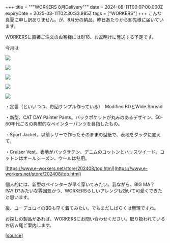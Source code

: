 +++
title = """WORKERS 8月Delivery"""
date = 2024-08-11T00:07:00.000Z
expiryDate = 2025-03-11T02:30:33.985Z
tags = ["WORKERS"]
+++
こんな真夏に申し訳ありません。が、8月分の納品、昨日あたりから卸先様に届いています。

WORKERSに直接ご注文のお客様には8/18、お盆明けに発送する予定です。

今月は

  

[![](https://blogger.googleusercontent.com/img/b/R29vZ2xl/AVvXsEj4WA9rLi6EasRIJQ8za_BSodqTD86cSVGUPCA0ljdgkDLKQklIHYyyr1sy1hQwKu2EH8m9rZOnP3S6auNkWgIi_VyzVv6QSY6qY6bD_g_Z4ZTfQYdCmU3ysrcLgox9Y_KsnxV6go6I3ARRNwGjj_Rmp44MgIc_w1xjxYtx7VzM3ffUwfSeMEHpQ19AEbs/s320/3.jpg)](https://blogger.googleusercontent.com/img/b/R29vZ2xl/AVvXsEj4WA9rLi6EasRIJQ8za_BSodqTD86cSVGUPCA0ljdgkDLKQklIHYyyr1sy1hQwKu2EH8m9rZOnP3S6auNkWgIi_VyzVv6QSY6qY6bD_g_Z4ZTfQYdCmU3ysrcLgox9Y_KsnxV6go6I3ARRNwGjj_Rmp44MgIc_w1xjxYtx7VzM3ffUwfSeMEHpQ19AEbs/s1125/3.jpg)

  

[![](https://blogger.googleusercontent.com/img/b/R29vZ2xl/AVvXsEiqIINHTow92-RFfawylmTS5ytmTKQ4CUoDF4Nzm9Yw8Tx9NB_rxAK3ePioRMWm8H1X_xIrmj1UmVsA57EMUb-rTYeVjju-pHfJPwfaDONuHGxhV_6d4is39gBPEw4exO_XJaF9NDJYLeu6CpyZvGsCq-ElOQOD2bQjdtaHRHrjnkAT31et-3MHlr_60vo/s320/i1-3.jpg)](https://blogger.googleusercontent.com/img/b/R29vZ2xl/AVvXsEiqIINHTow92-RFfawylmTS5ytmTKQ4CUoDF4Nzm9Yw8Tx9NB_rxAK3ePioRMWm8H1X_xIrmj1UmVsA57EMUb-rTYeVjju-pHfJPwfaDONuHGxhV_6d4is39gBPEw4exO_XJaF9NDJYLeu6CpyZvGsCq-ElOQOD2bQjdtaHRHrjnkAT31et-3MHlr_60vo/s1050/i1-3.jpg)

  

[![](https://blogger.googleusercontent.com/img/b/R29vZ2xl/AVvXsEjn9L4GkDrzj3s1w8N9hsaQ3L3wEb1CVotRLu2b5fpqlgHj2Udg3zoIpUomPpsz7mWPtgi_kAEmPKmAyY956AE4ha-nmEg2tF8zZrZsjcZS2tzGcLBnwVhPl_2UfbxIjIl9Ke-WYG2KgjPTnyxOy_SHhB3bg3rbPnpQzWIllyEVnnrmSqgc3LyFz_Kn8Qg/s320/i3-3.jpg)](https://blogger.googleusercontent.com/img/b/R29vZ2xl/AVvXsEjn9L4GkDrzj3s1w8N9hsaQ3L3wEb1CVotRLu2b5fpqlgHj2Udg3zoIpUomPpsz7mWPtgi_kAEmPKmAyY956AE4ha-nmEg2tF8zZrZsjcZS2tzGcLBnwVhPl_2UfbxIjIl9Ke-WYG2KgjPTnyxOy_SHhB3bg3rbPnpQzWIllyEVnnrmSqgc3LyFz_Kn8Qg/s1050/i3-3.jpg)

  

[![](https://blogger.googleusercontent.com/img/b/R29vZ2xl/AVvXsEjG4al4LzmsOB74qW2vkXqTgACep1t17Cgjzmg5FOoIUPiy6O-JAwRf0N2TejACW3WcRWimUOXJsidbD8_4Ul-qZSUUL69wHvEiEujFlOaCuQgiMwYEDGGstrG2zJcnfbXIEWxvU8sV8qKlBGVtK263A_cs2li_iSEDPBCbJ89gFtvKeicXQEbzYFaOa34/s320/i4-3.jpg)](https://blogger.googleusercontent.com/img/b/R29vZ2xl/AVvXsEjG4al4LzmsOB74qW2vkXqTgACep1t17Cgjzmg5FOoIUPiy6O-JAwRf0N2TejACW3WcRWimUOXJsidbD8_4Ul-qZSUUL69wHvEiEujFlOaCuQgiMwYEDGGstrG2zJcnfbXIEWxvU8sV8qKlBGVtK263A_cs2li_iSEDPBCbJ89gFtvKeicXQEbzYFaOa34/s1050/i4-3.jpg)

  

[![](https://blogger.googleusercontent.com/img/b/R29vZ2xl/AVvXsEi0ruFtO5AasoVL8xBbf2b9JkZpow6SHAUlf9W-daUP5T0smLDhjlW54LIXHyj7NvQg8C9e2flenY4F3rGNDYb3Ob_EEGtBVjoApuOAYe_MEbGN9X1GvTvZ1wIHx9vEc_vaZ3A-nRhmTFnmj26qjxD4cHfNUmZnUGJawMAE-HtqbvcU2vxCbS3xNoDIJrU/s320/i5-4.jpg)](https://blogger.googleusercontent.com/img/b/R29vZ2xl/AVvXsEi0ruFtO5AasoVL8xBbf2b9JkZpow6SHAUlf9W-daUP5T0smLDhjlW54LIXHyj7NvQg8C9e2flenY4F3rGNDYb3Ob_EEGtBVjoApuOAYe_MEbGN9X1GvTvZ1wIHx9vEc_vaZ3A-nRhmTFnmj26qjxD4cHfNUmZnUGJawMAE-HtqbvcU2vxCbS3xNoDIJrU/s1050/i5-4.jpg)

  

  

・定番（といいつつ、毎回サンプル作っている）　Modified BDとWide Spread

・新型、CAT DAY Painter Pants。バックポケットが丸みのあるデザイン、50-60年代ごろの典型的なペインターパンツを目指したもの。

・Sport Jacket。以前レザーで作ったそのままの型紙で、表地をダックに変えて。

・Cruiser Vest、表地がバックサテン、デニムのコットンとハリスツイード。コットンはオールシーズン、ウールは冬用。

[https://www.e-workers.net/store/202408/top.html](https://www.e-workers.net/store/202408/top.html)

  

個人的には、新型のペインターが早く穿いてみたい。我ながら、BIG MA？　PAY D?みたいな雰囲気かつ、WORKERSらしいアレンジも効いて可愛くできたと思います。

後、コーデュロイのBDも早く着てみたい。でもまだしばらくは無理ですね。

お探しの製品があれば、WORKERSにお問い合わせください。取り扱われているお店ｗ尾ご案内します。

[[source]](http://eworkers.blogspot.com/2024/08/workers-8delivery.html)
